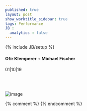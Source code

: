 ```yaml
---
published: true
layout: post
show_worktitle_sidebar: true
tags: Performance
JB :
  analytics : false
---
```


{% include JB/setup %}




<p>
<h4>Ofir Klemperer + Michael Fischer</h4>
01|10|19

<br /><br />
</p><p>
<img src="{{ site.url }}/images/m_fischer2_sm.jpg" alt="image">
</p>



{% comment %}
{% endcomment %}